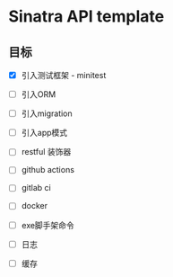 # Sinatra API template


## 目标

* [x] 引入测试框架 - minitest

* [ ] 引入ORM

* [ ] 引入migration

* [ ] 引入app模式

* [ ] restful 装饰器

* [ ] github actions

* [ ] gitlab ci

* [ ] docker

* [ ] exe脚手架命令

* [ ] 日志

* [ ] 缓存